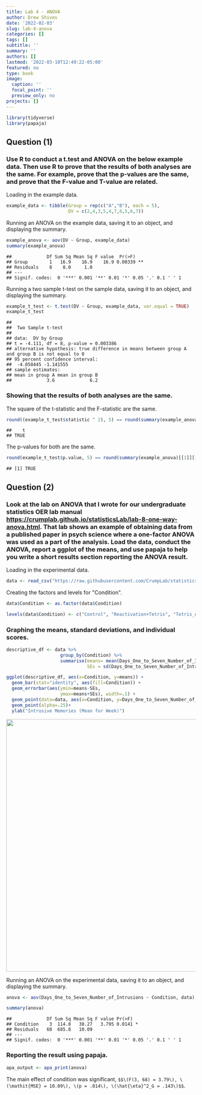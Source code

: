 ```yaml
---
title: Lab 4 - ANOVA
author: Drew Shives
date: '2022-02-03'
slug: lab-4-anova
categories: []
tags: []
subtitle: ''
summary: ''
authors: []
lastmod: '2022-03-10T12:49:22-05:00'
featured: no
type: book
image:
  caption: ''
  focal_point: ''
  preview_only: no
projects: []
---
```






```r
library(tidyverse)
library(papaja)
```

## Question (1) 

### Use R to conduct a t.test and ANOVA on the below example data. Then use R to prove that the results of both analyses are the same. For example, prove that the p-values are the same, and prove that the F-value and T-value are related.

Loading in the example data.


```r
example_data <- tibble(Group = rep(c("A","B"), each = 5),
                       DV = c(2,4,3,5,4,7,6,5,6,7))
```

Running an ANOVA on the example data, saving it to an object, and displaying the summary.


```r
example_anova <- aov(DV ~ Group, example_data)
summary(example_anova)
```

```
##             Df Sum Sq Mean Sq F value  Pr(>F)   
## Group        1   16.9    16.9    16.9 0.00339 **
## Residuals    8    8.0     1.0                   
## ---
## Signif. codes:  0 '***' 0.001 '**' 0.01 '*' 0.05 '.' 0.1 ' ' 1
```

Running a two sample t-test on the sample data, saving it to an object, and displaying the summary.


```r
example_t_test <- t.test(DV ~ Group, example_data, var.equal = TRUE)
example_t_test
```

```
## 
## 	Two Sample t-test
## 
## data:  DV by Group
## t = -4.111, df = 8, p-value = 0.003386
## alternative hypothesis: true difference in means between group A and group B is not equal to 0
## 95 percent confidence interval:
##  -4.058445 -1.141555
## sample estimates:
## mean in group A mean in group B 
##             3.6             6.2
```

### Showing that the results of both analyses are the same.

The square of the t-statistic and the F-statistic are the same.


```r
round((example_t_test$statistic ^ 2), 5) == round(summary(example_anova)[[1]][1, 4], 5)
```

```
##    t 
## TRUE
```

The p-values for both are the same.


```r
round(example_t_test$p.value, 5) == round(summary(example_anova)[[1]][1, 5], 5)
```

```
## [1] TRUE
```

## Question (2)

### Look at the lab on ANOVA that I wrote for our undergraduate statistics OER lab manual https://crumplab.github.io/statisticsLab/lab-8-one-way-anova.html. That lab shows an example of obtaining data from a published paper in psych science where a one-factor ANOVA was used as a part of the analysis. Load the data, conduct the ANOVA, report a ggplot of the means, and use papaja to help you write a short results section reporting the ANOVA result.

Loading in the experimental data.


```r
data <- read_csv("https://raw.githubusercontent.com/CrumpLab/statisticsLab/master/data/Jamesetal2015Experiment2.csv")
```

Creating the factors and levels for "Condition".


```r
data$Condition <- as.factor(data$Condition)

levels(data$Condition) <- c("Control", "Reactivation+Tetris", "Tetris_only", "Reactivation_only")
```

### Graphing the means, standard deviations, and individual scores.


```r
descriptive_df <- data %>% 
                    group_by(Condition) %>% 
                    summarise(means= mean(Days_One_to_Seven_Number_of_Intrusions),
                              SEs = sd(Days_One_to_Seven_Number_of_Intrusions)/sqrt(length(Days_One_to_Seven_Number_of_Intrusions)))

ggplot(descriptive_df, aes(x=Condition, y=means)) + 
  geom_bar(stat="identity", aes(fill=Condition)) + 
  geom_errorbar(aes(ymin=means-SEs,               
                    ymax=means+SEs), width=.1) +
  geom_point(data=data, aes(x=Condition, y=Days_One_to_Seven_Number_of_Intrusions), alpha=.5)+
  geom_point(alpha=.25)+
  ylab("Intrusive Memories (Mean for Week)")
```

<img src="/courses/PSYC7709G/Lab4_files/figure-html/unnamed-chunk-9-1.png" width="672" />

Running an ANOVA on the experimental data, saving it to an object, and displaying the summary.


```r
anova <- aov(Days_One_to_Seven_Number_of_Intrusions ~ Condition, data)

summary(anova)
```

```
##             Df Sum Sq Mean Sq F value Pr(>F)  
## Condition    3  114.8   38.27   3.795 0.0141 *
## Residuals   68  685.8   10.09                 
## ---
## Signif. codes:  0 '***' 0.001 '**' 0.01 '*' 0.05 '.' 0.1 ' ' 1
```

### Reporting the result using papaja.


```r
apa_output <- apa_print(anova)
```

The main effect of condition was significant, `$$\(F(3, 68) = 3.79\), \(\mathit{MSE} = 10.09\), \(p = .014\), \(\hat{\eta}^2_G = .143\)$$`. 
